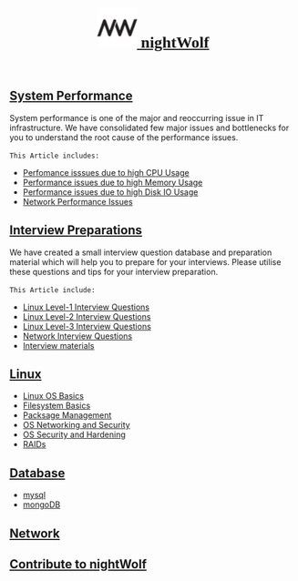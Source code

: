 [<h1 style="text-align: center;font-family: cursive;"><img src="img/favi.png" height="70" /> nightWolf </h1>](index.md)
<br/>

## [System Performance](nightwolf-cotribution/performance.md)

  System performance is one of the major and reoccurring issue in IT infrastructure. 
  We have consolidated few major issues and bottlenecks for you to understand the root cause of the performance issues.

`This Article includes:`

* [Perfomance isssues due to high CPU Usage](nightwolf-cotribution/performance.md#perfomance-isssues-due-to-high-cpu-usage)
* [Performance issues due to high Memory Usage](nightwolf-cotribution/performance.md#performance-issues-due-to-high-memory-usage)
* [Performance issues due to high Disk IO Usage](nightwolf-cotribution/performance.md#performance-issues-due-to-high-disk-io-usage)
* [Network Performance Issues](nightwolf-cotribution/performance.md#network-performance-issues)


## [Interview Preparations](interview.md)

 We have created a small interview question database and preparation material which will help you to prepare for your interviews. 
 Please utilise these questions and tips for your interview preparation.

`This Article include:`

* [Linux Level-1 Interview Questions](nightwolf-cotribution/linux_L1.md)
* [Linux Level-2 Interview Questions](nightwolf-cotribution/linux_L2.md)
* [Linux Level-3 Interview Questions](nightwolf-cotribution/linux_L3.md)
* [Network Interview Questions](nightwolf-cotribution/network.md)
* [Interview materials](reference.md) 

## [Linux]()

* [Linux OS Basics]()
* [Filesystem Basics]()
* [Packsage Management]()
* [OS Networking and Security]()
* [OS Security and Hardening]()
* [RAIDs]()

## [Database](db.md)

* [mysql](mysql.md)
* [mongoDB](mongo.md)

## [Network]()

## [Contribute to nightWolf](contribute.md)
